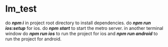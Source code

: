 # lm_test

do **_npm i_** in project root directory to install dependencies. do **_npm run ios:setup_** for ios. do **_npm start_** to start the metro server. in another terminal window do **_npm run ios_** to run the project for ios and **_npm run android_** to run the project for android.